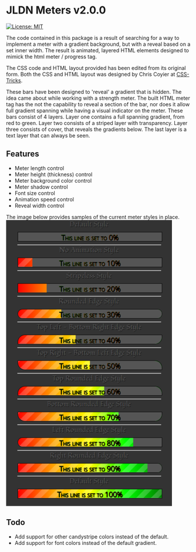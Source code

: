 # JLDN Meters v2.0.0

[![License: MIT](https://img.shields.io/badge/License-MIT-brightgreen.svg?style=plastic)](https://opensource.org/licenses/MIT)

The code contained in this package is a result of searching for a way to implement a meter with a gradient background, but with a reveal based on a set inner width. The result is animated, layered HTML elements designed to mimick the html meter / progress tag.

The CSS code and HTML layout provided has been edited from its original form. Both the CSS and HTML layout was designed by Chris Coyier at [CSS-Tricks](http://css-tricks.com).

These bars have been designed to 'reveal' a gradient that is hidden. The idea came about while working with a strength meter. The built HTML meter tag has the not the capability to reveal a section of the bar, nor does it allow full gradient spanning while having a visual indicator on the meter. These bars consist of 4 layers. Layer one contains a full spanning gradient, from red to green. Layer two consists of a striped layer with transparency. Layer three consists of cover, that reveals the gradients below. The last layer is a text layer that can always be seen.

## Features

- Meter length control
- Meter height (thickness) control
- Meter background color control
- Meter shadow control
- Font size control
- Animation speed control
- Reveal width control


The image below provides samples of the current meter styles in place.
![Animated Bars Example](animatedbars-sample.png?raw=true)

## Todo

* Add support for other candystripe colors instead of the default.
* Add support for font colors instead of the default gradient.
